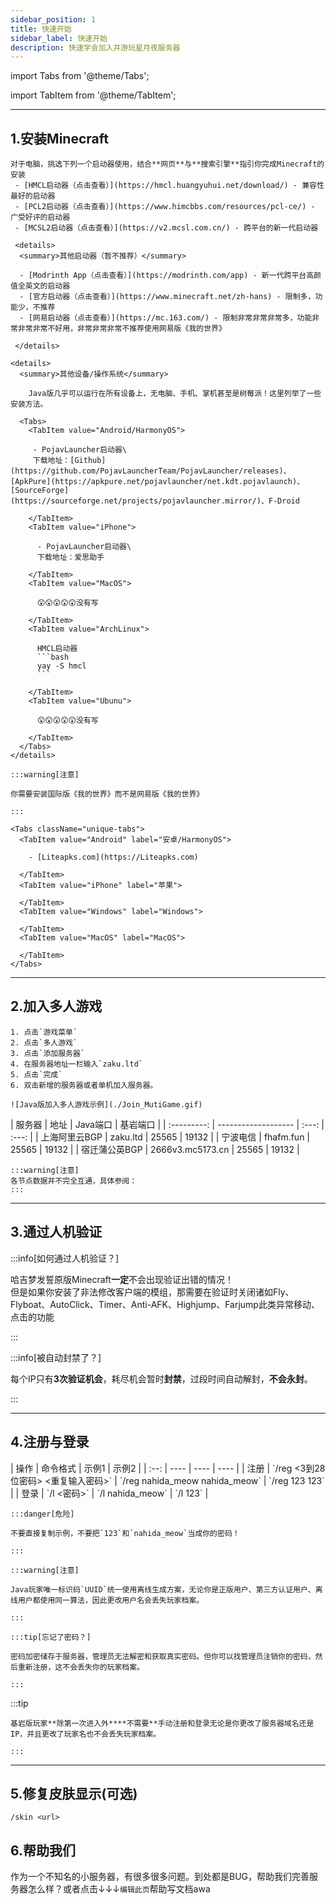 ```yaml
---
sidebar_position: 1
title: 快速开始
sidebar_label: 快速开始
description: 快速学会加入并游玩星月夜服务器
---
```


import Tabs from '@theme/Tabs';

import TabItem from '@theme/TabItem';

----

## 1.安装Minecraft

<Tab groupId="game-edition">
  <TabItem value="JE" label="Java版">
    
    对于电脑，挑选下列一个启动器使用，结合**网页**与**搜索引擎**指引你完成Minecraft的安装
     - [HMCL启动器（点击查看）](https://hmcl.huangyuhui.net/download/) - 兼容性最好的启动器
     - [PCL2启动器（点击查看）](https://www.himcbbs.com/resources/pcl-ce/) - 广受好评的启动器
     - [MCSL2启动器（点击查看）](https://v2.mcsl.com.cn/) - 跨平台的新一代启动器
     
     <details>
      <summary>其他启动器（暂不推荐）</summary>
      
      - [Modrinth App（点击查看）](https://modrinth.com/app) - 新一代跨平台高颜值全英文的启动器
      - [官方启动器（点击查看）](https://www.minecraft.net/zh-hans) - 限制多，功能少，不推荐
      - [网易启动器（点击查看）](https://mc.163.com/) - 限制非常非常非常多，功能非常非常非常不好用，非常非常非常不推荐使用网易版《我的世界》
      
     </details>
    
    <details>
      <summary>其他设备/操作系统</summary>
      
        Java版几乎可以运行在所有设备上，无电脑、手机、掌机甚至是树莓派！这里列举了一些安装方法。
      
      <Tabs>
        <TabItem value="Android/HarmonyOS">
        
         - PojavLauncher启动器\
         下载地址：[Github](https://github.com/PojavLauncherTeam/PojavLauncher/releases)、[ApkPure](https://apkpure.net/pojavlauncher/net.kdt.pojavlaunch)、[SourceForge](https://sourceforge.net/projects/pojavlauncher.mirror/)、F-Droid
        
        </TabItem>
        <TabItem value="iPhone">
        
          - PojavLauncher启动器\
          下载地址：爱思助手
        
        </TabItem>
        <TabItem value="MacOS">
        
          😲😲😲😲😲没有写
        
        </TabItem>
        <TabItem value="ArchLinux">
          
          HMCL启动器
          ```bash
          yay -S hmcl
          ```
        
        </TabItem>
        <TabItem value="Ubunu">
        
          😲😲😲😲😲没有写
        
        </TabItem>
      </Tabs>
    </details>
  </TabItem>
    
  <TabItem value="BE" label="基岩版">
  
    :::warning[注意]
    
    你需要安装国际版《我的世界》而不是网易版《我的世界》
    
    :::
    
    <Tabs className="unique-tabs">
      <TabItem value="Android" label="安卓/HarmonyOS">
      
        - [Liteapks.com](https://Liteapks.com)
        
      </TabItem>
      <TabItem value="iPhone" label="苹果">
        
      </TabItem>
      <TabItem value="Windows" label="Windows">
        
      </TabItem>
      <TabItem value="MacOS" label="MacOS">
        
      </TabItem>
    </Tabs>
  </TabItem>
</Tabs>

----

## 2.加入多人游戏

<Tabs groupId="game-edition">
  <TabItem value="JE" label="Java版">
    
    1. 点击`游戏菜单`
    2. 点击`多人游戏`
    3. 点击`添加服务器`
    4. 在服务器地址一栏输入`zaku.ltd`
    5. 点击`完成`
    6. 双击新增的服务器或者单机加入服务器。

    ![Java版加入多人游戏示例](./Join_MutiGame.gif)
  </TabItem>
  <TabItem value="BE" label="基岩版">
    
  </TabItem>
  <TabItem value="AllNode" label="所有服务器节点">
    | 服务器       | 地址                 | Java端口 | 基岩端口 |
    | :---------: | ------------------- | :---: | :---: |
    | 上海阿里云BGP | zaku.ltd            | 25565 | 19132 |
    | 宁波电信     | fhafm.fun            | 25565 | 19132 |
    | 宿迁蒲公英BGP | 2666v3.mc5173.cn    | 25565 | 19132 |
    
    :::warning[注意]
    各节点数据并不完全互通，具体参阅：
    :::
  </TabItem>
</Tabs>

----

## 3.通过人机验证

:::info[如何通过人机验证？]

哈吉梦发誓原版Minecraft**一定**不会出现验证出错的情况！\
但是如果你安装了非法修改客户端的模组，那需要在验证时关闭诸如Fly、Flyboat、AutoClick、Timer、Anti-AFK、Highjump、Farjump此类异常移动、点击的功能

:::

:::info[被自动封禁了？]

每个IP只有**3次验证机会**，耗尽机会暂时**封禁**，过段时间自动解封，**不会永封**。

:::

----

## 4.注册与登录

<Tabs groupId="game-edition">
  <TabItem value="JE" label="Java版">
    | 操作 | 命令格式 | 示例1 | 示例2 |
    | :--: | ---- | ---- | ---- |
    | 注册 | `/reg <3到28位密码> <重复输入密码>` | `/reg nahida_meow nahida_meow` | `/reg 123 123` |
    | 登录 | `/l <密码>` | `/l nahida_meow` | `/l 123` |
    
    :::danger[危险]

    不要直接复制示例，不要把`123`和`nahida_meow`当成你的密码！

    :::
    
    :::warning[注意]

    Java玩家唯一标识码`UUID`统一使用离线生成方案，无论你是正版用户、第三方认证用户、离线用户都使用同一算法，因此更改用户名会丢失玩家档案。

    :::
    
    :::tip[忘记了密码？]

    密码加密储存于服务器，管理员无法解密和获取真实密码。但你可以找管理员注销你的密码，然后重新注册，这不会丢失你的玩家档案。

    :::
  </TabItem>
  <TabItem value="BE" label="基岩版">
    :::tip
  
    基岩版玩家**除第一次进入外****不需要**手动注册和登录无论是你更改了服务器域名还是IP，并且更改了玩家名也不会丢失玩家档案。
    
    :::
  </TabItem>
</Tabs>

----

## 5.修复皮肤显示(可选)

`/skin <url>`

## 6.帮助我们

作为一个不知名的小服务器，有很多很多问题。到处都是BUG，帮助我们完善服务器怎么样？或者点击↓↓↓`编辑此页`帮助写文档awa
